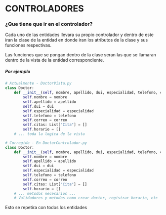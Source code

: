 # CONTROLADORES
### ¿Que tiene que ir en el controlador?

Cada uno de las entidades llevara su propio controlador y dentro de este iran la clase de la entidad en donde iran los atributos de la clase y sus funciones respectivas. 

Las funciones que se pongan dentro de la clase seran las que se llamaran dentro de la vista de la entidad correspondiente. 

##### Por ejemplo
``` python
# Actualmente - DoctorVista.py
class Doctor:
    def __init__(self, nombre, apellido, dui, especialidad, telefono, correo):
        self.nombre = nombre
        self.apellido = apellido
        self.dui = dui
        self.especialidad = especialidad
        self.telefono = telefono
        self.correo = correo
        self.citas: List["Cita"] = [] 
        self.horario = []
    # ... toda la logica de la vista

# Corregido - En DoctorControlador.py
class Doctor:
    def __init__(self, nombre, apellido, dui, especialidad, telefono, correo):
        self.nombre = nombre
        self.apellido = apellido
        self.dui = dui
        self.especialidad = especialidad
        self.telefono = telefono
        self.correo = correo
        self.citas: List["Cita"] = [] 
        self.horario = []
    # ... metodos necesarios ...
    # Validadores y metodos como crear doctor, registrar horario, etc

```


Esto se repetira con todos los entidades


